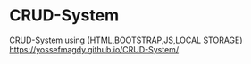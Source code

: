 # CRUD-System
CRUD-System using (HTML,BOOTSTRAP,JS,LOCAL STORAGE)
https://yossefmagdy.github.io/CRUD-System/
